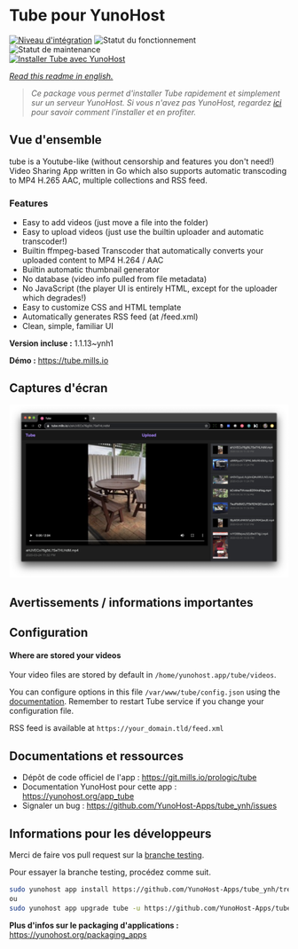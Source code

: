 <!--
N.B.: This README was automatically generated by https://github.com/YunoHost/apps/tree/master/tools/README-generator
It shall NOT be edited by hand.
-->

# Tube pour YunoHost

[![Niveau d'intégration](https://dash.yunohost.org/integration/tube.svg)](https://dash.yunohost.org/appci/app/tube) ![Statut du fonctionnement](https://ci-apps.yunohost.org/ci/badges/tube.status.svg) ![Statut de maintenance](https://ci-apps.yunohost.org/ci/badges/tube.maintain.svg)  
[![Installer Tube avec YunoHost](https://install-app.yunohost.org/install-with-yunohost.svg)](https://install-app.yunohost.org/?app=tube)

*[Read this readme in english.](./README.md)*

> *Ce package vous permet d'installer Tube rapidement et simplement sur un serveur YunoHost.
Si vous n'avez pas YunoHost, regardez [ici](https://yunohost.org/#/install) pour savoir comment l'installer et en profiter.*

## Vue d'ensemble

tube is a Youtube-like (without censorship and features you don't need!) Video Sharing App written in Go which also supports automatic transcoding to MP4 H.265 AAC, multiple collections and RSS feed.

### Features

- Easy to add videos (just move a file into the folder)
- Easy to upload videos (just use the builtin uploader and automatic transcoder!)
- Builtin ffmpeg-based Transcoder that automatically converts your uploaded content to MP4 H.264 / AAC
- Builtin automatic thumbnail generator
- No database (video info pulled from file metadata)
- No JavaScript (the player UI is entirely HTML, except for the uploader which degrades!)
- Easy to customize CSS and HTML template
- Automatically generates RSS feed (at /feed.xml)
- Clean, simple, familiar UI


**Version incluse :** 1.1.13~ynh1


**Démo :** https://tube.mills.io

## Captures d'écran

![Capture d'écran de Tube](./doc/screenshots/screenshot-1.png)

## Avertissements / informations importantes

## Configuration

#### Where are stored your videos

Your video files are stored by default in `/home/yunohost.app/tube/videos`.

You can configure options in this file `/var/www/tube/config.json` using the [documentation](https://git.mills.io/prologic/tube#configuration). Remember to restart Tube service if you change your configuration file.

RSS feed is available at `https://your_domain.tld/feed.xml`

## Documentations et ressources

* Dépôt de code officiel de l'app : <https://git.mills.io/prologic/tube>
* Documentation YunoHost pour cette app : <https://yunohost.org/app_tube>
* Signaler un bug : <https://github.com/YunoHost-Apps/tube_ynh/issues>

## Informations pour les développeurs

Merci de faire vos pull request sur la [branche testing](https://github.com/YunoHost-Apps/tube_ynh/tree/testing).

Pour essayer la branche testing, procédez comme suit.

``` bash
sudo yunohost app install https://github.com/YunoHost-Apps/tube_ynh/tree/testing --debug
ou
sudo yunohost app upgrade tube -u https://github.com/YunoHost-Apps/tube_ynh/tree/testing --debug
```

**Plus d'infos sur le packaging d'applications :** <https://yunohost.org/packaging_apps>
